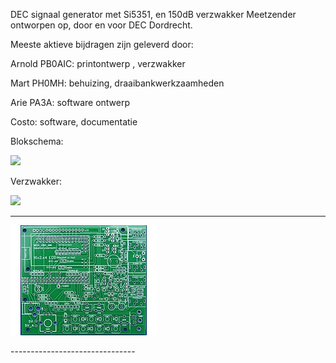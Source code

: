 DEC signaal generator met Si5351, en 150dB verzwakker
Meetzender ontworpen op, door en voor DEC Dordrecht.

Meeste aktieve bijdragen zijn geleverd door:

Arnold PB0AIC:  printontwerp , verzwakker

Mart PH0MH: behuizing, draaibankwerkzaamheden

Arie PA3A: software ontwerp

Costo: software, documentatie

Blokschema:
<p><img src="https://github.com/costonisp/Meetzender/blob/master/images/3Dprototype.jpg"></a></p> 

Verzwakker:
<p><img src="https://github.com/costonisp/Meetzender/blob/master/images/ver.jpg"></a></p> 

---------------------
<p><a target="_blank" rel="noopener noreferrer" href="https://github.com/costonisp/CW-keyer-K3NG-K5BCQ/blob/master/images/pcb_layout.jpg"><img src="https://github.com/costonisp/CW-keyer-K3NG-K5BCQ/blob/master/images/pcb-thumbnail.jpeg" alt="K5BCQ - PCB" style="max-width:100%;"></a></p>   
<p></p> 
-------------------------------
